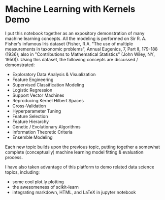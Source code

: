 # Machine Learning with Kernels Demo

I put this notebook together as an expository demonstration of many machine learning concepts. All the modeling is performed on Sir R. A. Fisher's infamous Iris dataset (Fisher, R.A. "The use of multiple measurements in taxonomic problems",  Annual Eugenics, 7, Part II, 179-188 (1936); also in "Contributions to  Mathematical Statistics" (John Wiley, NY, 1950)). Using this dataset, the following concepts are discussed / demonstrated:

- Exploratory Data Analysis & Visualization
- Feature Engineering
- Supervised Classification Modeling
- Logistic Regression
- Support Vector Machines
- Reproducing Kernel Hilbert Spaces
- Cross-Validation
- Hyperparameter Tuning
- Feature Selection
- Feature Hierarchy
- Genetic / Evolutionary Algorithms
- Information Theoretic Criteria
- Ensemble Modeling

Each new topic builds upon the previous topic, putting together a somewhat complete (conceptually) machine learning model fitting & evaluation process.

I have also taken advantage of this platform to demo related data science topics, including:

- some cool plot.ly plotting
- the awesomeness of scikit-learn
- integrating markdown, HTML, and LaTeX in jupyter notebook